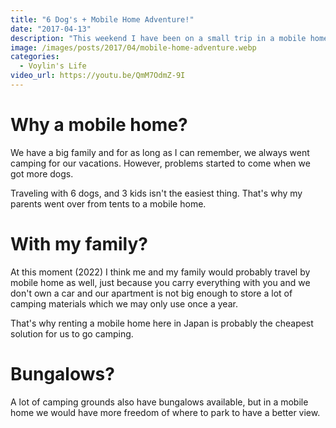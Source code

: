 ```yaml
---
title: "6 Dog's + Mobile Home Adventure!"
date: "2017-04-13"
description: "This weekend I have been on a small trip in a mobile home with my 6 dog's, it was quite the adventure but it was mostly to test the mobile home to see if everything was working properly. "
image: /images/posts/2017/04/mobile-home-adventure.webp
categories:
  - Voylin's Life
video_url: https://youtu.be/QmM7OdmZ-9I
---
```


# Why a mobile home?

We have a big family and for as long as I can remember, we always went camping for our vacations. However, problems started to come when we got more dogs. 

Traveling with 6 dogs, and 3 kids isn't the easiest thing. That's why my parents went over from tents to a mobile home.

# With my family?

At this moment (2022) I think me and my family would probably travel by mobile home as well, just because you carry everything with you and we don't own a car and our apartment is not big enough to store a lot of camping materials which we may only use once a year.

That's why renting a mobile home here in Japan is probably the cheapest solution for us to go camping. 

# Bungalows?

A lot of camping grounds also have bungalows available, but in a mobile home we would have more freedom of where to park to have a better view. 